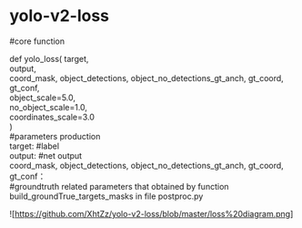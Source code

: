 # yolo-v2-loss

#core function

def yolo_loss(  target,   
                output,   
                coord_mask, object_detections, object_no_detections_gt_anch, gt_coord, gt_conf,  
                object_scale=5.0,  
                no_object_scale=1.0,   
                coordinates_scale=3.0  
            )  
#parameters production              
target:   #label  
output:   #net output  
coord_mask, object_detections, object_no_detections_gt_anch, gt_coord, gt_conf：  
#groundtruth related parameters that obtained by function build_groundTrue_targets_masks in file postproc.py  

![https://github.com/XhtZz/yolo-v2-loss/blob/master/loss%20diagram.png]

